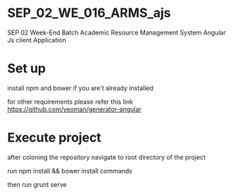 # SEP_02_WE_016_ARMS_ajs
SEP 02 Week-End Batch Academic Resource Management System Angular Js client Application  

Set up
====================
  install npm and bower if you are't already installed 
  
  for other requirements please refer this link  
  https://github.com/yeoman/generator-angular
  
Execute project
====================
  after coloning the repository navigate to root directory of the project
  
  run npm install && bower install commands 
  
  then run grunt serve
  
  
